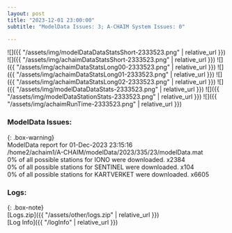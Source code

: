 ```yaml
---
layout: post
title: "2023-12-01 23:00:00"
subtitle: "ModelData Issues: 3; A-CHAIM System Issues: 0"

---
```


![]({{ "/assets/img/modelDataDataStatsShort-2333523.png" | relative_url }})
![]({{ "/assets/img/achaimDataStatsShort-2333523.png" | relative_url }})
![]({{ "/assets/img/achaimDataStatsLong00-2333523.png" | relative_url }})
![]({{ "/assets/img/achaimDataStatsLong01-2333523.png" | relative_url }})
![]({{ "/assets/img/achaimDataStatsLong02-2333523.png" | relative_url }})
![]({{ "/assets/img/modelDataDataStats-2333523.png" | relative_url }})
![]({{ "/assets/img/modelDataStationStats-2333523.png" | relative_url }})
![]({{ "/assets/img/achaimRunTime-2333523.png" | relative_url }})


### ModelData Issues:  
  
{: .box-warning}  
 ModelData report for 01-Dec-2023 23:15:16   
 /home2/achaim1/A-CHAIM/modelData/2023/335/23/modelData.mat   
 0% of all possible stations for IONO were downloaded. x2384   
 0% of all possible stations for SENTINEL were downloaded. x104   
 0% of all possible stations for KARTVERKET were downloaded. x6605   
  


### Logs:  
  
{: .box-note}  
[Logs.zip]({{ "/assets/other/logs.zip" | relative_url }})  
[Log Info]({{ "/logInfo" | relative_url }})  

